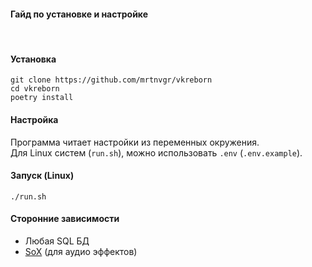 #### Гайд по установке и настройке
<br>

#### Установка
```console
git clone https://github.com/mrtnvgr/vkreborn
cd vkreborn
poetry install
```


#### Настройка
Программа читает настройки из переменных окружения. \
Для Linux систем (`run.sh`), можно использовать `.env` (`.env.example`).


#### Запуск (Linux)
```console
./run.sh
```


#### Сторонние зависимости
- Любая SQL БД
- [SoX](https://sox.sourceforge.net/) (для аудио эффектов)
